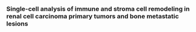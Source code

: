 ### Single-cell analysis of immune and stroma cell remodeling in renal cell carcinoma primary tumors and bone metastatic lesions

